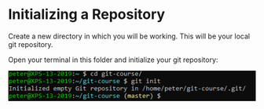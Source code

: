 # Initializing a Repository

Create a new directory in which you will be working. This will be your local git repository.

Open your terminal in this folder and initialize your git repository:

![git init](../../img/git-init.png)
